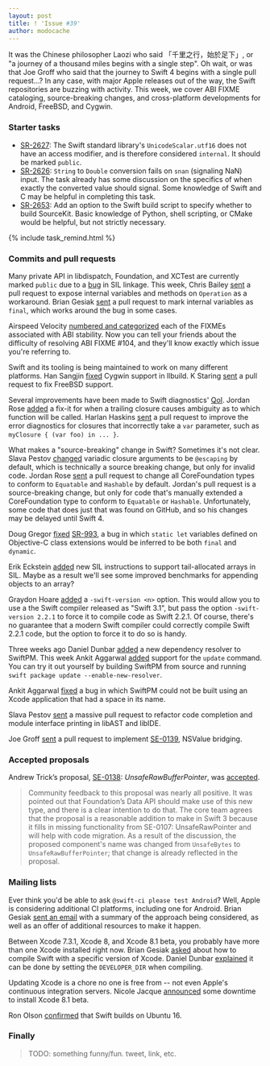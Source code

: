 ```yaml
---
layout: post
title: ! 'Issue #39'
author: modocache
---
```


It was the Chinese philosopher Laozi who said 「千里之行，始於足下」, or "a journey of a thousand miles begins with a single step". Oh wait, or was that Joe Groff who said that the journey to Swift 4 begins with a single pull request...? In any case, with major Apple releases out of the way, the Swift repositories are buzzing with activity. This week, we cover ABI FIXME cataloging, source-breaking changes, and cross-platform developments for Android, FreeBSD, and Cygwin.

<!--excerpt-->

### Starter tasks

- [SR-2627](https://bugs.swift.org/browse/SR-2627): The Swift standard library's `UnicodeScalar.utf16` does not have an access modifier, and is therefore considered `internal`. It should be marked `public`.
- [SR-2626](https://bugs.swift.org/browse/SR-2626): `String` to `Double` conversion fails on `snan` (signaling NaN) input.  The task already has some discussion on the specifics of when exactly the converted value should signal. Some knowledge of Swift and C may be helpful in completing this task.
- [SR-2653](https://bugs.swift.org/browse/SR-2653): Add an option to the Swift build script to specify whether to build SourceKit. Basic knowledge of Python, shell scripting, or CMake would be helpful, but not strictly necessary.

{% include task_remind.html %}

### Commits and pull requests

Many private API in libdispatch, Foundation, and XCTest are currently marked `public` due to a [bug](https://bugs.swift.org/browse/SR-1901) in SIL linkage. This week, Chris Bailey [sent](https://github.com/apple/swift-corelibs-foundation/pull/651) a pull request to expose internal variables and methods on `Operation` as a workaround. Brian Gesiak [sent](https://github.com/apple/swift-corelibs-xctest/pull/173) a pull request to mark internal variables as `final`, which works around the bug in some cases.

Airspeed Velocity [numbered and categorized](https://github.com/apple/swift/pull/4868) each of the FIXMEs associated with ABI stability. Now you can tell your friends about the difficulty of resolving ABI FIXME #104, and they'll know exactly which issue you're referring to.

Swift and its tooling is being maintained to work on many different platforms. Han Sangjin [fixed](https://github.com/apple/swift-llbuild/pull/35) Cygwin support in llbuild. K Staring [sent](https://github.com/apple/swift/pull/4804) a pull request to fix FreeBSD support.

Several improvements have been made to Swift diagnostics' [QoI](https://github.com/apple/swift/blame/c49b171f4bad368cae289bce2acc89cbebfea823/docs/Lexicon.rst#L191-L199). Jordan Rose [added](https://github.com/apple/swift/pull/4777) a fix-it for when a trailing closure causes ambiguity as to which function will be called. Harlan Haskins [sent](https://github.com/apple/swift/pull/4683) a pull request to improve the error diagnostics for closures that incorrectly take a `var` parameter, such as `myClosure { (var foo) in ... }`.

What makes a "source-breaking" change in Swift? Sometimes it's not clear. Slava Pestov [changed](https://github.com/apple/swift/pull/4878) variadic closure arguments to be `@escaping` by default, which is technically a source breaking change, but only for invalid code. Jordan Rose [sent](https://github.com/apple/swift/pull/4568) a pull request to change all CoreFoundation types to conform to `Equatable` and `Hashable` by default. Jordan's pull request is a source-breaking change, but only for code that's manually extended a CoreFoundation type to conform to `Equatable` or `Hashable`. Unfortunately, some code that does just that was found on GitHub, and so his changes may be delayed until Swift 4.

Doug Gregor [fixed](https://github.com/apple/swift/pull/4875) [SR-993](https://bugs.swift.org/browse/SR-993), a bug in which `static let` variables defined on Objective-C class extensions would be inferred to be both `final` and `dynamic`.

Erik Eckstein [added](https://github.com/apple/swift/pull/4836) new SIL instructions to support tail-allocated arrays in SIL. Maybe as a result we'll see some improved benchmarks for appending objects to an array?

Graydon Hoare [added](https://github.com/apple/swift/pull/4826) a `-swift-version <n>` option. This would allow you to use a the Swift compiler released as "Swift 3.1", but pass the option `-swift-version 2.2.1` to force it to compile code as Swift 2.2.1. Of course, there's no guarantee that a modern Swift compiler could correctly compile Swift 2.2.1 code, but the option to force it to do so is handy.

Three weeks ago Daniel Dunbar [added](https://github.com/apple/swift-package-manager/commit/b5dd8e2b3de4c818f153eba3768def42f2781ac6) a new dependency resolver to SwiftPM. This week Ankit Aggarwal [added](https://github.com/apple/swift-package-manager/pull/665) support for the `update` command. You can try it out yourself by building SwiftPM from source and running `swift package update --enable-new-resolver`.

Ankit Aggarwal [fixed](https://github.com/apple/swift-package-manager/pull/669) a bug in which SwiftPM could not be built using an Xcode application that had a space in its name.

Slava Pestov [sent](https://github.com/apple/swift/pull/4849) a massive pull request to refactor code completion and module interface printing in libAST and libIDE.

Joe Groff [sent](https://github.com/apple/swift/pull/4865) a pull request to implement [SE-0139](https://github.com/apple/swift-evolution/blob/master/proposals/0139-bridge-nsnumber-and-nsvalue.md), NSValue bridging.

### Accepted proposals

Andrew Trick’s proposal, [SE-0138](https://github.com/apple/swift-evolution/blob/master/proposals/0138-unsaferawbufferpointer.md): *UnsafeRawBufferPointer*, was [accepted](https://lists.swift.org/pipermail/swift-evolution/Week-of-Mon-20160919/027167.html).

> Community feedback to this proposal was nearly all positive. It was
pointed out that Foundation’s Data API should make use of this new type,
and there is a clear intention to do that. The core team agrees that the
proposal is a reasonable addition to make in Swift 3 because it fills in
missing functionality from SE-0107: UnsafeRawPointer and will help with
code migration.  As a result of the discussion, the proposed component's
name was changed from `UnsafeBytes` to `UnsafeRawBufferPointer`; that
change is already reflected in the proposal.

### Mailing lists

Ever think you'd be able to ask `@swift-ci please test Android`? Well, Apple is considering additional CI platforms, including one for Android. Brian Gesiak [sent an email](https://lists.swift.org/pipermail/swift-dev/Week-of-Mon-20160919/002952.html) with a summary of the approach being considered, as well as an offer of additional resources to make it happen.

Between Xcode 7.3.1, Xcode 8, and Xcode 8.1 beta, you probably have more than one Xcode installed right now. Brian Gesiak [asked](https://lists.swift.org/pipermail/swift-dev/Week-of-Mon-20160919/002959.html) about how to compile Swift with a specific version of Xcode. Daniel Dunbar [explained](https://lists.swift.org/pipermail/swift-dev/Week-of-Mon-20160919/002961.html) it can be done by setting the `DEVELOPER_DIR` when compiling.

Updating Xcode is a chore no one is free from -- not even Apple's continuous integration servers. Nicole Jacque [announced](https://lists.swift.org/pipermail/swift-dev/Week-of-Mon-20160919/002990.html) some downtime to install Xcode 8.1 beta.

Ron Olson [confirmed](https://lists.swift.org/pipermail/swift-users/Week-of-Mon-20160919/003336.html) that Swift builds on Ubuntu 16.

### Finally

> TODO: something funny/fun. tweet, link, etc.
